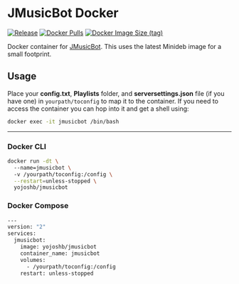 # JMusicBot Docker
[![Release](https://img.shields.io/github/release/jagrosh/MusicBot?color=g&style=for-the-badge)](https://github.com/jagrosh/MusicBot/releases/latest)
[![Docker Pulls](https://img.shields.io/docker/pulls/yojoshb/jmusicbot?style=for-the-badge)](https://hub.docker.com/r/yojoshb/jmusicbot)
[![Docker Image Size (tag)](https://img.shields.io/docker/image-size/yojoshb/jmusicbot/latest?color=blueviolet&style=for-the-badge)](https://hub.docker.com/r/yojoshb/jmusicbot)

Docker container for [JMusicBot](https://github.com/jagrosh/MusicBot). This uses the latest Minideb image for a small footprint.

## Usage
Place your **config.txt**, **Playlists** folder, and **serversettings.json** file (if you have one) in `yourpath/toconfig` to map it to the container. If you need to access the container you can hop into it and get a shell using:

```bash
docker exec -it jmusicbot /bin/bash
```

---

### Docker CLI
```bash
docker run -dt \  
  --name=jmusicbot \  
  -v /yourpath/toconfig:/config \
  --restart=unless-stopped \
  yojoshb/jmusicbot
```

### Docker Compose

```bash
---
version: "2"
services:
  jmusicbot:
    image: yojoshb/jmusicbot
    container_name: jmusicbot
    volumes:
      - /yourpath/toconfig:/config
    restart: unless-stopped
```

